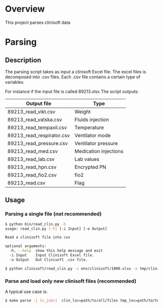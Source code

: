 # Overview
This project parses clinisoft data 

# Parsing
## Description
The parsing script takes as input a clinisoft Excel file.
The excel files is decomposed into .csv files.
Each .csv file contains a certain type of variables.

For instance if the input file is called 89213.xlsx
The script outputs:

|Output file| Type |
| -- | --------- |
|89213_read_vikt.csv|Weight|
|89213_read_vatska.csv|Fluids injection|
|89213_read_tempaxil.csv|Temperature|
|89213_read_respirator.csv|Ventilator mode|
|89213_read_pressure.csv|Ventilator pressure|
|89213_read_med.csv|Medication injections|
|89213_read_lab.csv|Lab values|
|89213_read_hpn.csv|Encrypted PN|
|89213_read_fio2.csv|fio2|
|89213_read.csv|Flag|

## Usage
### Parsing a single file (not recommended)
```bash
$ python bin/read_clin.py -h
usage: read_clin.py [-h] [-i Input] [-o Output]

Read a clinisoft file into csv

optional arguments:
  -h, --help  show this help message and exit
  -i Input    Input Clinisoft Excel file.
  -o Output   Out Clinisoft .csv file.

$ python clinisoft/read_clin.py -i env/clinisoft/1000.xlsx -o tmp/clinisoft/1000_read.csv
```

### Parse and load only new clinisoft files (recommended)
A typical use case is:
```bash
$ make parse -j [n_jobs]  clin_loc=path/to/all/files tmp_loc=path/to/tmpfolder
```
